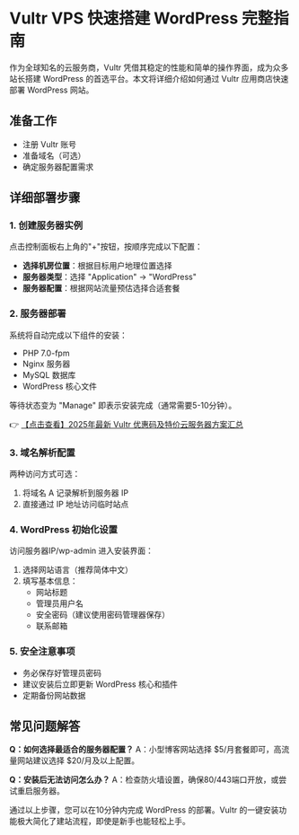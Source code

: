 # Vultr VPS 快速搭建 WordPress 完整指南

作为全球知名的云服务商，Vultr 凭借其稳定的性能和简单的操作界面，成为众多站长搭建 WordPress 的首选平台。本文将详细介绍如何通过 Vultr 应用商店快速部署 WordPress 网站。

## 准备工作
- 注册 Vultr 账号
- 准备域名（可选）
- 确定服务器配置需求

## 详细部署步骤

### 1. 创建服务器实例
点击控制面板右上角的"+"按钮，按顺序完成以下配置：
- **选择机房位置**：根据目标用户地理位置选择
- **服务器类型**：选择 "Application" → "WordPress"
- **服务器配置**：根据网站流量预估选择合适套餐

### 2. 服务器部署
系统将自动完成以下组件的安装：
- PHP 7.0-fpm
- Nginx 服务器
- MySQL 数据库
- WordPress 核心文件

等待状态变为 "Manage" 即表示安装完成（通常需要5-10分钟）。

👉 [【点击查看】2025年最新 Vultr 优惠码及特价云服务器方案汇总](https://bit.ly/VuLtr)

### 3. 域名解析配置
两种访问方式可选：
1. 将域名 A 记录解析到服务器 IP
2. 直接通过 IP 地址访问临时站点

### 4. WordPress 初始化设置
访问服务器IP/wp-admin 进入安装界面：
1. 选择网站语言（推荐简体中文）
2. 填写基本信息：
   - 网站标题
   - 管理员用户名
   - 安全密码（建议使用密码管理器保存）
   - 联系邮箱

### 5. 安全注意事项
- 务必保存好管理员密码
- 建议安装后立即更新 WordPress 核心和插件
- 定期备份网站数据

## 常见问题解答
**Q：如何选择最适合的服务器配置？**
A：小型博客网站选择 $5/月套餐即可，高流量网站建议选择 $20/月及以上配置。

**Q：安装后无法访问怎么办？**
A：检查防火墙设置，确保80/443端口开放，或尝试重启服务器。

通过以上步骤，您可以在10分钟内完成 WordPress 的部署。Vultr 的一键安装功能极大简化了建站流程，即使是新手也能轻松上手。